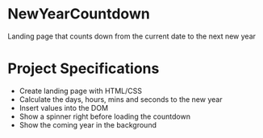 # NewYearCountdown
Landing page that counts down from the current date to the next new year

# Project Specifications
* Create landing page with HTML/CSS
* Calculate the days, hours, mins and seconds to the new year
* Insert values into the DOM
* Show a spinner right before loading the countdown
* Show the coming year in the background
